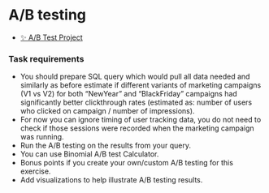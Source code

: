 # A/B testing

- [✨ A/B Test Project](https://docs.google.com/spreadsheets/d/1azWgD-kHgMrgN3Rp30arNihlcLdzPvuK1db2LSSw6UE/edit?usp=sharing)

### Task requirements
- You should prepare SQL query which would pull all data needed and similarly as before estimate if different variants of marketing campaigns (V1 vs V2) for both “NewYear” and “BlackFriday” campaigns had significantly better clickthrough rates (estimated as: number of users who clicked on campaign / number of impressions).
- For now you can ignore timing of user tracking data, you do not need to check if those sessions were recorded when the marketing campaign was running.
- Run the A/B testing on the results from your query.
- You can use Binomial A/B test Calculator.
- Bonus points if you create your own/custom A/B testing for this exercise.
- Add visualizations to help illustrate A/B testing results.
